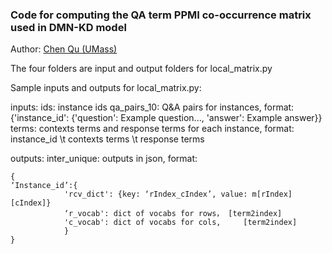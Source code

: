 ### Code for computing the QA term PPMI co-occurrence matrix used in DMN-KD model
Author: [Chen Qu (UMass)](http://chenqu.me/)


The four folders are input and output folders for local_matrix.py

Sample inputs and outputs for local_matrix.py:

inputs:
ids: instance ids
qa_pairs_10: Q&A pairs for instances, format: {'instance_id': {'question': Example question..., 'answer': Example answer}}
terms: contexts terms and response terms for each instance, format: instance_id \t contexts terms \t response terms

outputs:
inter_unique: outputs in json, format: 


```
{
‘Instance_id’:{
			'rcv_dict': {key: ‘rIndex_cIndex’, value: m[rIndex][cIndex]}
			‘r_vocab': dict of vocabs for rows， [term2index]
			'c_vocab': dict of vocabs for cols,     [term2index]
			}
}
```
